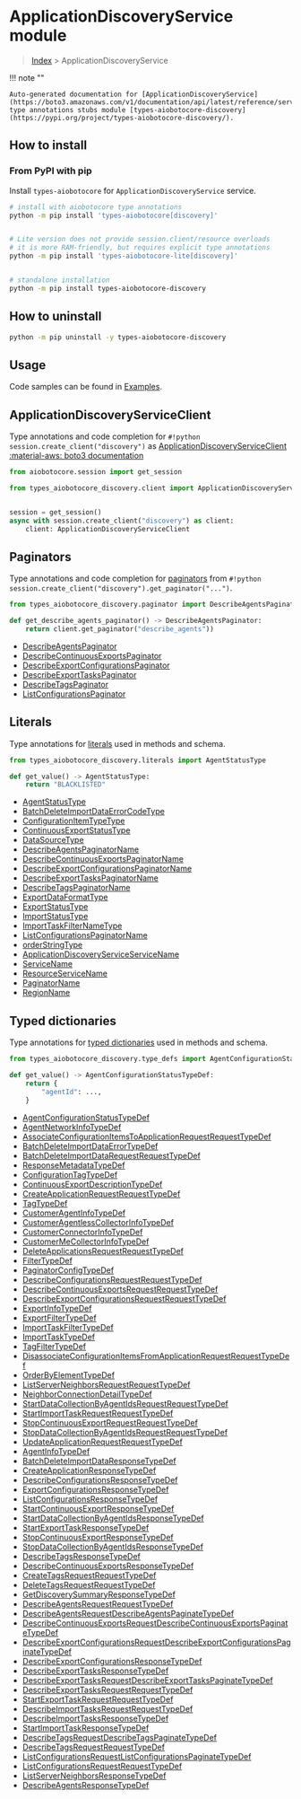 # ApplicationDiscoveryService module

> [Index](../README.md) > ApplicationDiscoveryService


!!! note ""

    Auto-generated documentation for [ApplicationDiscoveryService](https://boto3.amazonaws.com/v1/documentation/api/latest/reference/services/discovery.html#ApplicationDiscoveryService)
    type annotations stubs module [types-aiobotocore-discovery](https://pypi.org/project/types-aiobotocore-discovery/).

## How to install



### From PyPI with pip

Install `types-aiobotocore` for `ApplicationDiscoveryService` service.

```bash
# install with aiobotocore type annotations
python -m pip install 'types-aiobotocore[discovery]'


# Lite version does not provide session.client/resource overloads
# it is more RAM-friendly, but requires explicit type annotations
python -m pip install 'types-aiobotocore-lite[discovery]'


# standalone installation
python -m pip install types-aiobotocore-discovery
```



## How to uninstall

```bash
python -m pip uninstall -y types-aiobotocore-discovery
```

## Usage

Code samples can be found in [Examples](./usage.md).

## ApplicationDiscoveryServiceClient

Type annotations and code completion for  `#!python session.create_client("discovery")` as [ApplicationDiscoveryServiceClient](./client.md)
[:material-aws: boto3 documentation](https://boto3.amazonaws.com/v1/documentation/api/latest/reference/services/discovery.html#ApplicationDiscoveryService.Client)

```python title="Usage example"
from aiobotocore.session import get_session

from types_aiobotocore_discovery.client import ApplicationDiscoveryServiceClient


session = get_session()
async with session.create_client("discovery") as client:
    client: ApplicationDiscoveryServiceClient
```


## Paginators

Type annotations and code completion for
[paginators](./paginators.md)
from `#!python session.create_client("discovery").get_paginator("...")`.

```python title="Usage example"
from types_aiobotocore_discovery.paginator import DescribeAgentsPaginator

def get_describe_agents_paginator() -> DescribeAgentsPaginator:
    return client.get_paginator("describe_agents"))
```

- [DescribeAgentsPaginator](./paginators.md#describeagentspaginator)
- [DescribeContinuousExportsPaginator](./paginators.md#describecontinuousexportspaginator)
- [DescribeExportConfigurationsPaginator](./paginators.md#describeexportconfigurationspaginator)
- [DescribeExportTasksPaginator](./paginators.md#describeexporttaskspaginator)
- [DescribeTagsPaginator](./paginators.md#describetagspaginator)
- [ListConfigurationsPaginator](./paginators.md#listconfigurationspaginator)








## Literals

Type annotations for [literals](./literals.md) used in methods and schema.

```python title="Usage example"
from types_aiobotocore_discovery.literals import AgentStatusType

def get_value() -> AgentStatusType:
    return "BLACKLISTED"
```

- [AgentStatusType](./literals.md#agentstatustype)
- [BatchDeleteImportDataErrorCodeType](./literals.md#batchdeleteimportdataerrorcodetype)
- [ConfigurationItemTypeType](./literals.md#configurationitemtypetype)
- [ContinuousExportStatusType](./literals.md#continuousexportstatustype)
- [DataSourceType](./literals.md#datasourcetype)
- [DescribeAgentsPaginatorName](./literals.md#describeagentspaginatorname)
- [DescribeContinuousExportsPaginatorName](./literals.md#describecontinuousexportspaginatorname)
- [DescribeExportConfigurationsPaginatorName](./literals.md#describeexportconfigurationspaginatorname)
- [DescribeExportTasksPaginatorName](./literals.md#describeexporttaskspaginatorname)
- [DescribeTagsPaginatorName](./literals.md#describetagspaginatorname)
- [ExportDataFormatType](./literals.md#exportdataformattype)
- [ExportStatusType](./literals.md#exportstatustype)
- [ImportStatusType](./literals.md#importstatustype)
- [ImportTaskFilterNameType](./literals.md#importtaskfilternametype)
- [ListConfigurationsPaginatorName](./literals.md#listconfigurationspaginatorname)
- [orderStringType](./literals.md#orderstringtype)
- [ApplicationDiscoveryServiceServiceName](./literals.md#applicationdiscoveryserviceservicename)
- [ServiceName](./literals.md#servicename)
- [ResourceServiceName](./literals.md#resourceservicename)
- [PaginatorName](./literals.md#paginatorname)
- [RegionName](./literals.md#regionname)




## Typed dictionaries

Type annotations for [typed dictionaries](./type_defs.md) used in methods and schema.

```python title="Usage example"
from types_aiobotocore_discovery.type_defs import AgentConfigurationStatusTypeDef

def get_value() -> AgentConfigurationStatusTypeDef:
    return {
        "agentId": ...,
    }
```

- [AgentConfigurationStatusTypeDef](./type_defs.md#agentconfigurationstatustypedef)
- [AgentNetworkInfoTypeDef](./type_defs.md#agentnetworkinfotypedef)
- [AssociateConfigurationItemsToApplicationRequestRequestTypeDef](./type_defs.md#associateconfigurationitemstoapplicationrequestrequesttypedef)
- [BatchDeleteImportDataErrorTypeDef](./type_defs.md#batchdeleteimportdataerrortypedef)
- [BatchDeleteImportDataRequestRequestTypeDef](./type_defs.md#batchdeleteimportdatarequestrequesttypedef)
- [ResponseMetadataTypeDef](./type_defs.md#responsemetadatatypedef)
- [ConfigurationTagTypeDef](./type_defs.md#configurationtagtypedef)
- [ContinuousExportDescriptionTypeDef](./type_defs.md#continuousexportdescriptiontypedef)
- [CreateApplicationRequestRequestTypeDef](./type_defs.md#createapplicationrequestrequesttypedef)
- [TagTypeDef](./type_defs.md#tagtypedef)
- [CustomerAgentInfoTypeDef](./type_defs.md#customeragentinfotypedef)
- [CustomerAgentlessCollectorInfoTypeDef](./type_defs.md#customeragentlesscollectorinfotypedef)
- [CustomerConnectorInfoTypeDef](./type_defs.md#customerconnectorinfotypedef)
- [CustomerMeCollectorInfoTypeDef](./type_defs.md#customermecollectorinfotypedef)
- [DeleteApplicationsRequestRequestTypeDef](./type_defs.md#deleteapplicationsrequestrequesttypedef)
- [FilterTypeDef](./type_defs.md#filtertypedef)
- [PaginatorConfigTypeDef](./type_defs.md#paginatorconfigtypedef)
- [DescribeConfigurationsRequestRequestTypeDef](./type_defs.md#describeconfigurationsrequestrequesttypedef)
- [DescribeContinuousExportsRequestRequestTypeDef](./type_defs.md#describecontinuousexportsrequestrequesttypedef)
- [DescribeExportConfigurationsRequestRequestTypeDef](./type_defs.md#describeexportconfigurationsrequestrequesttypedef)
- [ExportInfoTypeDef](./type_defs.md#exportinfotypedef)
- [ExportFilterTypeDef](./type_defs.md#exportfiltertypedef)
- [ImportTaskFilterTypeDef](./type_defs.md#importtaskfiltertypedef)
- [ImportTaskTypeDef](./type_defs.md#importtasktypedef)
- [TagFilterTypeDef](./type_defs.md#tagfiltertypedef)
- [DisassociateConfigurationItemsFromApplicationRequestRequestTypeDef](./type_defs.md#disassociateconfigurationitemsfromapplicationrequestrequesttypedef)
- [OrderByElementTypeDef](./type_defs.md#orderbyelementtypedef)
- [ListServerNeighborsRequestRequestTypeDef](./type_defs.md#listserverneighborsrequestrequesttypedef)
- [NeighborConnectionDetailTypeDef](./type_defs.md#neighborconnectiondetailtypedef)
- [StartDataCollectionByAgentIdsRequestRequestTypeDef](./type_defs.md#startdatacollectionbyagentidsrequestrequesttypedef)
- [StartImportTaskRequestRequestTypeDef](./type_defs.md#startimporttaskrequestrequesttypedef)
- [StopContinuousExportRequestRequestTypeDef](./type_defs.md#stopcontinuousexportrequestrequesttypedef)
- [StopDataCollectionByAgentIdsRequestRequestTypeDef](./type_defs.md#stopdatacollectionbyagentidsrequestrequesttypedef)
- [UpdateApplicationRequestRequestTypeDef](./type_defs.md#updateapplicationrequestrequesttypedef)
- [AgentInfoTypeDef](./type_defs.md#agentinfotypedef)
- [BatchDeleteImportDataResponseTypeDef](./type_defs.md#batchdeleteimportdataresponsetypedef)
- [CreateApplicationResponseTypeDef](./type_defs.md#createapplicationresponsetypedef)
- [DescribeConfigurationsResponseTypeDef](./type_defs.md#describeconfigurationsresponsetypedef)
- [ExportConfigurationsResponseTypeDef](./type_defs.md#exportconfigurationsresponsetypedef)
- [ListConfigurationsResponseTypeDef](./type_defs.md#listconfigurationsresponsetypedef)
- [StartContinuousExportResponseTypeDef](./type_defs.md#startcontinuousexportresponsetypedef)
- [StartDataCollectionByAgentIdsResponseTypeDef](./type_defs.md#startdatacollectionbyagentidsresponsetypedef)
- [StartExportTaskResponseTypeDef](./type_defs.md#startexporttaskresponsetypedef)
- [StopContinuousExportResponseTypeDef](./type_defs.md#stopcontinuousexportresponsetypedef)
- [StopDataCollectionByAgentIdsResponseTypeDef](./type_defs.md#stopdatacollectionbyagentidsresponsetypedef)
- [DescribeTagsResponseTypeDef](./type_defs.md#describetagsresponsetypedef)
- [DescribeContinuousExportsResponseTypeDef](./type_defs.md#describecontinuousexportsresponsetypedef)
- [CreateTagsRequestRequestTypeDef](./type_defs.md#createtagsrequestrequesttypedef)
- [DeleteTagsRequestRequestTypeDef](./type_defs.md#deletetagsrequestrequesttypedef)
- [GetDiscoverySummaryResponseTypeDef](./type_defs.md#getdiscoverysummaryresponsetypedef)
- [DescribeAgentsRequestRequestTypeDef](./type_defs.md#describeagentsrequestrequesttypedef)
- [DescribeAgentsRequestDescribeAgentsPaginateTypeDef](./type_defs.md#describeagentsrequestdescribeagentspaginatetypedef)
- [DescribeContinuousExportsRequestDescribeContinuousExportsPaginateTypeDef](./type_defs.md#describecontinuousexportsrequestdescribecontinuousexportspaginatetypedef)
- [DescribeExportConfigurationsRequestDescribeExportConfigurationsPaginateTypeDef](./type_defs.md#describeexportconfigurationsrequestdescribeexportconfigurationspaginatetypedef)
- [DescribeExportConfigurationsResponseTypeDef](./type_defs.md#describeexportconfigurationsresponsetypedef)
- [DescribeExportTasksResponseTypeDef](./type_defs.md#describeexporttasksresponsetypedef)
- [DescribeExportTasksRequestDescribeExportTasksPaginateTypeDef](./type_defs.md#describeexporttasksrequestdescribeexporttaskspaginatetypedef)
- [DescribeExportTasksRequestRequestTypeDef](./type_defs.md#describeexporttasksrequestrequesttypedef)
- [StartExportTaskRequestRequestTypeDef](./type_defs.md#startexporttaskrequestrequesttypedef)
- [DescribeImportTasksRequestRequestTypeDef](./type_defs.md#describeimporttasksrequestrequesttypedef)
- [DescribeImportTasksResponseTypeDef](./type_defs.md#describeimporttasksresponsetypedef)
- [StartImportTaskResponseTypeDef](./type_defs.md#startimporttaskresponsetypedef)
- [DescribeTagsRequestDescribeTagsPaginateTypeDef](./type_defs.md#describetagsrequestdescribetagspaginatetypedef)
- [DescribeTagsRequestRequestTypeDef](./type_defs.md#describetagsrequestrequesttypedef)
- [ListConfigurationsRequestListConfigurationsPaginateTypeDef](./type_defs.md#listconfigurationsrequestlistconfigurationspaginatetypedef)
- [ListConfigurationsRequestRequestTypeDef](./type_defs.md#listconfigurationsrequestrequesttypedef)
- [ListServerNeighborsResponseTypeDef](./type_defs.md#listserverneighborsresponsetypedef)
- [DescribeAgentsResponseTypeDef](./type_defs.md#describeagentsresponsetypedef)

